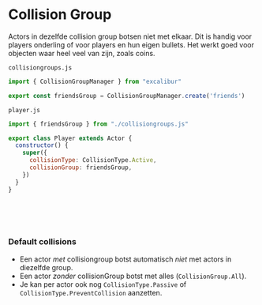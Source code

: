 # Collision Group

Actors in dezelfde collision group botsen niet met elkaar. Dit is handig voor players onderling of voor players en hun eigen bullets. Het werkt goed voor objecten waar heel veel van zijn, zoals coins.

`collisiongroups.js`
```js
import { CollisionGroupManager } from "excalibur"

export const friendsGroup = CollisionGroupManager.create('friends')
```

`player.js`

```js
import { friendsGroup } from "./collisiongroups.js"

export class Player extends Actor {
  constructor() {
    super({
      collisionType: CollisionType.Active,
      collisionGroup: friendsGroup,
    })
  }
}
```


<Br><Br><Br>

### Default collisions

- Een actor *met* collisiongroup botst automatisch *niet* met actors in diezelfde group.
- Een actor *zonder* collisionGroup botst met alles (`CollisionGroup.All`).
- Je kan per actor ook nog `CollisionType.Passive` of `CollisionType.PreventCollision` aanzetten.
